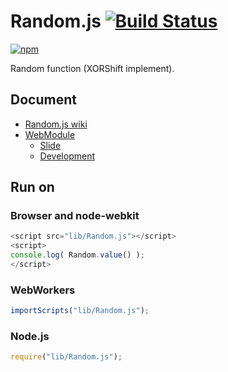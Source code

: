 # Random.js [![Build Status](https://travis-ci.org/uupaa/Random.js.png)](http://travis-ci.org/uupaa/Random.js)

[![npm](https://nodei.co/npm/uupaa.random.js.png?downloads=true&stars=true)](https://nodei.co/npm/uupaa.random.js/)

Random function (XORShift implement).

## Document

- [Random.js wiki](https://github.com/uupaa/Random.js/wiki/Random)
- [WebModule](https://github.com/uupaa/WebModule)
    - [Slide](http://uupaa.github.io/Slide/slide/WebModule/index.html)
    - [Development](https://github.com/uupaa/WebModule/wiki/Development)

## Run on

### Browser and node-webkit

```js
<script src="lib/Random.js"></script>
<script>
console.log( Random.value() );
</script>
```

### WebWorkers

```js
importScripts("lib/Random.js");

```

### Node.js

```js
require("lib/Random.js");

```

